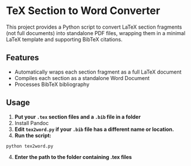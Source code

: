 # TeX Section to Word Converter
This project provides a Python script to convert LaTeX section fragments (not full documents) into standalone PDF files, wrapping them in a minimal LaTeX template and supporting BibTeX citations.

## Features

- Automatically wraps each section fragment as a full LaTeX document
- Compiles each section as a standalone Word Document
- Processes BibTeX bibliography

## Usage

1. **Put your `.tex` section files and a `.bib` file in a folder**
2. Install Pandoc
3. **Edit `tex2word.py` if your `.bib` file has a different name or location.**
4. **Run the script:**

```bash
python tex2word.py
```
4. **Enter the path to the folder containing .tex files**

